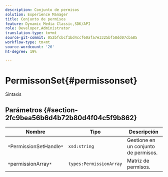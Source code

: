 ```yaml
---
description: Conjunto de permisos
solution: Experience Manager
title: Conjunto de permisos
feature: Dynamic Media Classic,SDK/API
role: Developer,Administrator
translation-type: tm+mt
source-git-commit: 052bfcbcf1bd4ccf60afa7e3325bf58dd07cba85
workflow-type: tm+mt
source-wordcount: '26'
ht-degree: 19%

---
```



# PermissonSet{#permissonset}

Sintaxis

## Parámetros {#section-2fc9bea56b6d4b72b80d4f04c5f9b862}

| Nombre | Tipo | Descripción |
|---|---|---|
| `*`PermissionSetHandle`*` | `xsd:string` | Gestione en un conjunto de permisos. |
| `*`permissionArray`*` | `types:PermissionArray` | Matriz de permisos. |

